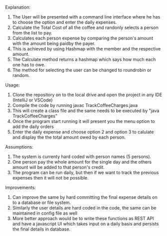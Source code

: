 Explanation:
1. The User will be presented with a command line interface where he has to choose the option and enter the daily expenses.
2. Calculate the Total Cost of all the coffee and randonly selects a person from the list to pay.
3. Calculates each person expense by comparing the person's amount with the amount being paidby the payer.
4. This is achieved by using Hashmap with the member and the respective amount.
5. The Calculate method returns a hashmap which says how much each one has to owe.
6. The method for selecting the user can be changed to roundrobin or random.

Usage:
1. Clone the repository on to the local drive and open the project in any IDE (IntelliJ or VSCode)
2. Compile the code by running javac TrackCoffeeCharges.java
3. This will create a class file and the same needs to be executed by "java TrackCoffeeCharges"
4. Once the program start running it will present you the menu option to add the daily orders
5. Enter the daily expense and choose option 2 and option 3 to calulate and display the the total amount owed by each person.


Assumptions:
1. The system is currenty hard coded with person names (5 persons).
2. One person pay the whole amount for the single day and the others amount will be added to that person's credit. 
3. The program can be run daily, but then if we want to track the previous expenses then it will not be possible.

Improvements:
1. Can improve the same by hard committing the final expense details on to a database or file system.
2. Similarly the user details are hard coded in the code, the same can be maintained in config file as well
3. More better approach would be to write these functions as REST API and have a javascript UI which takes input on a daily basis and persists the final details in database.
   
